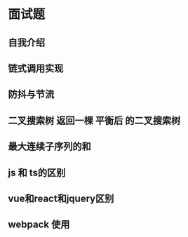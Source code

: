 # 面试题

## 自我介绍

## 链式调用实现

## 防抖与节流

## 二叉搜索树 返回一棵 平衡后 的二叉搜索树

## 最大连续子序列的和

## js 和 ts的区别

## vue和react和jquery区别

## webpack 使用

